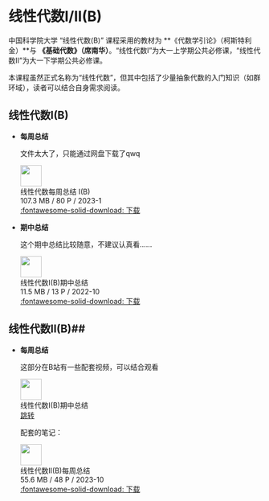 # 线性代数I/II(B)
中国科学院大学 “线性代数(B)” 课程采用的教材为 **《代数学引论》（柯斯特利金）**与 **《基础代数》（席南华）**。“线性代数I”为大一上学期公共必修课，“线性代数II”为大一下学期公共必修课。

本课程虽然正式名称为“线性代数”，但其中包括了少量抽象代数的入门知识（如群环域），读者可以结合自身需求阅读。

## 线性代数I(B)
- **每周总结**
    
    文件太大了，只能通过网盘下载了qwq
    <div class="card file-block" markdown="1">
    <div class="file-icon"><img src="/assets/images/pdf.svg" style="height: 3em;"></div>
    <div class="file-body">
    <div class="file-title">线性代数每周总结 I(B)</div>
    <div class="file-meta">107.3 MB / 80 P / 2023-1</div>
    </div>
    <a class="down-button" target="_blank" href="/assets/files/线性代数I 笔记.pdf"   markdown="1">:fontawesome-solid-download: 下载</a>
    </div>

- **期中总结**

    这个期中总结比较随意，不建议认真看……

    <div class="card file-block" markdown="1">
    <div class="file-icon"><img src="/assets/images/pdf.svg" style="height: 3em;"></div>
    <div class="file-body">
    <div class="file-title">线性代数I(B)期中总结</div>
    <div class="file-meta">11.5 MB / 13 P / 2022-10</div>
    </div>
    <a class="down-button" target="_blank" href="/assets/files/线性代数I 期中总结.pdf"   markdown="1">:fontawesome-solid-download: 下载</a>
    </div>

## 线性代数II(B)##

- **每周总结**

    这部分在B站有一些配套视频，可以结合观看
    <div class="card file-block" markdown="1">
    <div class="file-icon"><img src="/assets/images/bilibili.jpg" style="height: 3em;"></div>
    <div class="file-body">
    <div class="file-title">线性代数I(B)期中总结</div>
    </div>
    <a class="down-button" target="_blank" href="https://space.bilibili.com/400146621/channel/seriesdetail?sid=3967837&ctype=0"   markdown="1">跳转</a>
    </div>
    
    配套的笔记：

    <div class="card file-block" markdown="1">
    <div class="file-icon"><img src="/assets/images/pdf.svg" style="height: 3em;"></div>
    <div class="file-body">
    <div class="file-title">线性代数II(B)每周总结</div>
    <div class="file-meta">55.6 MB / 48 P / 2023-10</div>
    </div>
    <a class="down-button" target="_blank" href="/assets/files/线代II每周总结.pdf.pdf"   markdown="1">:fontawesome-solid-download: 下载</a>
    </div>